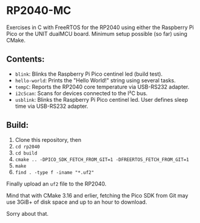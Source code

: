 # RP2040-MC
Exercises in C with FreeRTOS for the RP2040 using either the Raspberry Pi Pico or the UNIT dualMCU board.
Minimum setup possible (so far) using CMake.

## Contents:
- `blink`: Blinks the Raspberry Pi Pico centinel led (build test).
- `hello-world`: Prints the "Hello World!" string using several tasks.
- `tempC`: Reports the RP2040 core temperature via USB-RS232 adapter.
- `i2cScan`: Scans for devices connected to the I²C bus.
- `usblink`: Blinks the Raspberry Pi Pico centinel led. User defines sleep time via USB-RS232 adapter.

## Build:
1. Clone this repository, then
2. `cd rp2040`
3. `cd build`
4. `cmake .. -DPICO_SDK_FETCH_FROM_GIT=1 -DFREERTOS_FETCH_FROM_GIT=1`
5. `make`
6. `find . -type f -iname "*.uf2"`

Finally upload an `uf2` file to the RP2040.

Mind that with CMake 3.16 and erlier, fetching the Pico SDK from Git may use 3GiB+ of disk space and up to an hour to download.

Sorry about that.

